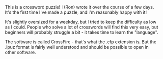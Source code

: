 This is a crossword puzzle! I (Ron) wrote it over the course of a few days.
It's the first time I've made a puzzle, and I'm reasonably happy with it!

It's slightly oversized for a weekday, but I tried to keep the difficulty as
low as I could. People who solve a lot of crosswords will find this very easy,
but beginners will probably struggle a bit - it takes time to learn the
"language".

The software is called CrossFire - that's what the .cfp extension is. But the
.ipuz format is fairly well understood and should be possible to open in other
software.
